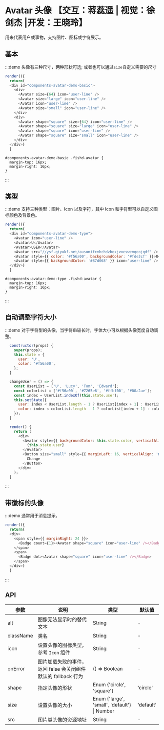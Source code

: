 # Avatar 头像 【交互：蒋蕊遥 | 视觉：徐剑杰 |开发：王晓玲】

用来代表用户或事物，支持图片、图标或字符展示。


## 基本

:::demo 头像有三种尺寸，两种形状可选; 或者也可以通过`size`自定义需要的尺寸

```js
render(){
  return(
  <div id="components-avatar-demo-basic">
    <div>
      <Avatar size={64} icon="user-line" />
      <Avatar size="large" icon="user-line" />
      <Avatar icon="user-line" />
      <Avatar size="small" icon="user-line" />
    </div>
    <div>
      <Avatar shape="square" size={64} icon="user-line" />
      <Avatar shape="square" size="large" icon="user-line" />
      <Avatar shape="square" icon="user-line" />
      <Avatar shape="square" size="small" icon="user-line" />
    </div>
  </div>)
  }
```

```less
#components-avatar-demo-basic .fishd-avatar {
  margin-top: 16px;
  margin-right: 16px;
}
```
:::

## 类型

:::demo 支持三种类型：图片、Icon 以及字符，其中 Icon 和字符型可以自定义图标颜色及背景色。

```js
render(){
  return(
  <div id="components-avatar-demo-type">
    <Avatar icon="user-line" />
    <Avatar>U</Avatar>
    <Avatar>USER</Avatar>
    <Avatar src="//ysf.qiyukf.net/ausunifcvhchdzbexjvxcswemqeojqdf" />
    <Avatar style={{ color: '#f56a00', backgroundColor: '#fde3cf' }}>U</Avatar>
    <Avatar style={{ backgroundColor: '#87d068' }} icon="user-line" />
  </div>)
  }
```

```less
#components-avatar-demo-type .fishd-avatar {
  margin-top: 16px;
  margin-right: 16px;
}
```
:::

## 自动调整字符大小

:::demo 对于字符型的头像，当字符串较长时，字体大小可以根据头像宽度自动调整。

```js
  constructor(props) {
    super(props);
    this.state = {
      user: 'U',
      color: '#f56a00',
    };
  }

  changeUser = () => {
    const UserList = ['U', 'Lucy', 'Tom', 'Edward'];
    const colorList = ['#f56a00', '#7265e6', '#ffbf00', '#00a2ae'];
    const index = UserList.indexOf(this.state.user);
    this.setState({
      user: index < UserList.length - 1 ? UserList[index + 1] : UserList[0],
      color: index < colorList.length - 1 ? colorList[index + 1] : colorList[0],
    });
  }

  render() {
    return (
      <div>
        <Avatar style={{ backgroundColor: this.state.color, verticalAlign: 'middle' }} size="large">
          {this.state.user}
        </Avatar>
        <Button size="small" style={{ marginLeft: 16, verticalAlign: 'middle' }} onClick={this.changeUser}>
          Change
        </Button>
      </div>
    );
  }
```

:::

## 带徽标的头像

:::demo 通常用于消息提示。

```js
render(){
  return(
  <div>
    <span style={{ marginRight: 24 }}>
      <Badge count={1}><Avatar shape="square" icon="user-line" /></Badge>
    </span>
    <span>
      <Badge dot><Avatar shape="square" icon="user-line" /></Badge>
    </span>
  </div>)
  }
```
:::

## API

| 参数 | 说明 | 类型 | 默认值 |
| --- | --- | --- | --- |
| alt | 图像无法显示时的替代文本 | String | - |
| className | 类名 | String | - |
| icon | 设置头像的图标类型，参考 `Icon` 组件 | String | - |
| onError | 图片加载失败的事件，返回 false 会关闭组件默认的 fallback 行为 | () => Boolean | - |
| shape | 指定头像的形状 | Enum {'circle', 'square'} | 'circle' |
| size | 设置头像的大小 | Enum {'large', 'small', 'default'} \| Number | 'default' |
| src | 图片类头像的资源地址 | String | - |

